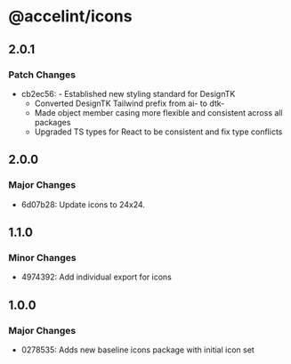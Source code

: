# @accelint/icons

## 2.0.1

### Patch Changes

- cb2ec56: - Established new styling standard for DesignTK
  - Converted DesignTK Tailwind prefix from ai- to dtk-
  - Made object member casing more flexible and consistent across all packages
  - Upgraded TS types for React to be consistent and fix type conflicts

## 2.0.0

### Major Changes

- 6d07b28: Update icons to 24x24.

## 1.1.0

### Minor Changes

- 4974392: Add individual export for icons

## 1.0.0

### Major Changes

- 0278535: Adds new baseline icons package with initial icon set
